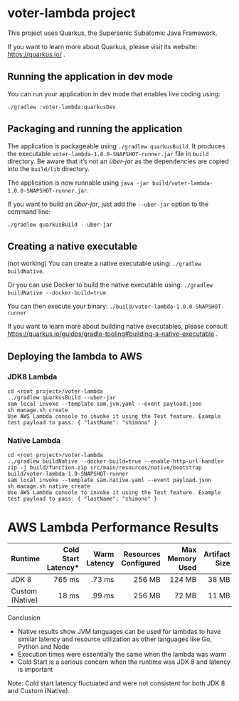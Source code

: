 # voter-lambda project

This project uses Quarkus, the Supersonic Subatomic Java Framework.

If you want to learn more about Quarkus, please visit its website: https://quarkus.io/ .

## Running the application in dev mode

You can run your application in dev mode that enables live coding using:
```
./gradlew :voter-lambda:quarkusDev
```

## Packaging and running the application

The application is packageable using `./gradlew quarkusBuild`.
It produces the executable `voter-lambda-1.0.0-SNAPSHOT-runner.jar` file in `build` directory.
Be aware that it’s not an _über-jar_ as the dependencies are copied into the `build/lib` directory.

The application is now runnable using `java -jar build/voter-lambda-1.0.0-SNAPSHOT-runner.jar`.

If you want to build an _über-jar_, just add the `--uber-jar` option to the command line:
```
./gradlew quarkusBuild --uber-jar
```

## Creating a native executable

(not working) You can create a native executable using: `./gradlew buildNative`.

Or you can use Docker to build the native executable using: `./gradlew buildNative --docker-build=true`.

You can then execute your binary: `./build/voter-lambda-1.0.0-SNAPSHOT-runner`

If you want to learn more about building native executables, please consult https://quarkus.io/guides/gradle-tooling#building-a-native-executable .

## Deploying the lambda to AWS

### JDK8 Lambda
```
cd <root project>/voter-lambda
../gradlew quarkusBuild --uber-jar
sam local invoke --template sam.jvm.yaml --event payload.json
sh manage.sh create
Use AWS Lambda console to invoke it using the Test feature. Example test payload to pass: { "lastName": "shimono" }
```

### Native Lambda
```
cd <root project>/voter-lambda
../gradlew buildNative --docker-build=true --enable-http-url-handler
zip -j build/function.zip src/main/resources/native/bootstrap build/voter-lambda-1.0-SNAPSHOT-runner
sam local invoke --template sam.native.yaml --event payload.json
sh manage.sh native create
Use AWS Lambda console to invoke it using the Test feature. Example test payload to pass: { "lastName": "shimono" }
```

# AWS Lambda Performance Results

| Runtime | Cold Start Latency* | Warm Latency | Resources Configured | Max Memory Used | Artifact Size |
| ------- | -------: | -------: | -------: | -------: | -------: | 
| JDK 8   | 765 ms | .73 ms | 256 MB | 124 MB | 38 MB|
| Custom (Native) | 18 ms | .99 ms | 256 MB | 72 MB | 11 MB|

Conclusion

* Native results show JVM languages can be used for lambdas to have similar latency and resource utilization as other languages like Go, Python and Node   
* Execution times were essentially the same when the lambda was warm
* Cold Start is a serious concern when the runtime was JDK 8 and latency is important

Note: Cold start latency fluctuated and were not consistent for both JDK 8 and Custom (Native).     